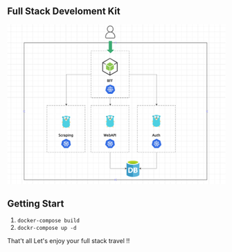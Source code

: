 ## Full Stack Develoment Kit 

![infrastructure](https://github.com/aweglteo/fullstack_development/blob/master/doc/images/infra.png?raw=true)

## Getting Start

1.  `docker-compose build`
2. `dockr-compose up -d`


That't all 
Let's enjoy your full stack travel !!
